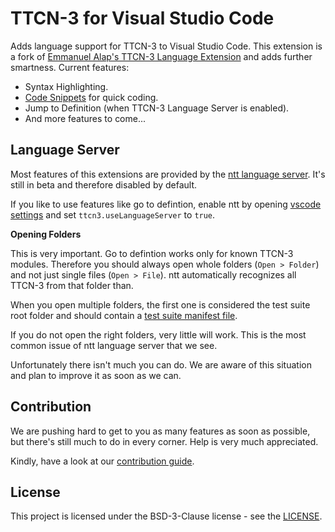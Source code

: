 # TTCN-3 for Visual Studio Code

Adds language support for TTCN-3 to Visual Studio Code. This extension is a fork
of [Emmanuel Alap's TTCN-3 Language Extension](https://github.com/ealap/vscode-language-ttcn)
and adds further smartness. Current features:

* Syntax Highlighting.
* [Code Snippets](https://github.com/nokia/vscode-ttcn3/blob/master/snippets/ttcn.tmSnippet.json) for quick coding.
* Jump to Definition (when TTCN-3 Language Server is enabled).
* And more features to come...


## Language Server

Most features of this extensions are provided by the [ntt language
server](http://nokia.github.io/ntt/editors). It's still in beta and
therefore disabled by default.

If you like to use features like go to defintion, enable ntt by opening [vscode
settings](https://code.visualstudio.com/docs/getstarted/settings) and set
`ttcn3.useLanguageServer` to `true`.


**Opening Folders**

This is very important. Go to defintion works only for known TTCN-3 modules.
Therefore you should always open whole folders (`Open > Folder`) and not just
single files (`Open > File`). ntt automatically recognizes all TTCN-3 from that
folder than.

When you open multiple folders, the first one is considered the test suite root
folder and should contain a [test suite manifest
file](https://nokia.github.io/ntt/getting-started#the-test-suite-manifest).  

If you do not open the right folders, very little will work. This is the most
common issue of ntt language server that we see.

Unfortunately there isn't much you can do. We are aware of this situation and
plan to improve it as soon as we can.


## Contribution

We are pushing hard to get to you as many features as soon as possible, but
there's still much to do in every corner. Help is very much appreciated. 

Kindly, have a look at our [contribution guide](CONTRIBUTING.md).


## License

This project is licensed under the BSD-3-Clause license - see the [LICENSE](https://github.com/nokia/vscode-ttcn3/blob/master/LICENSE).
